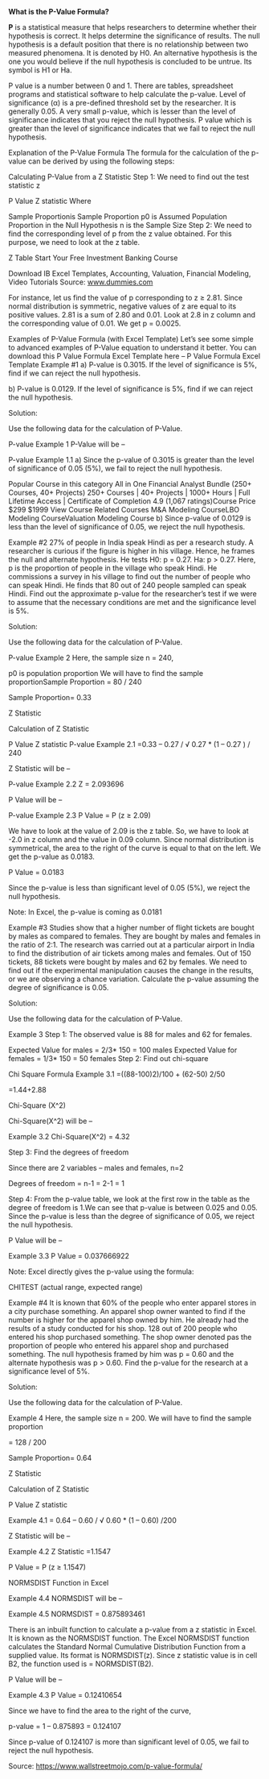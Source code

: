 **What is the P-Value Formula?**

**P** is a statistical measure that helps researchers to determine whether their hypothesis is correct. It helps determine the significance of results. The null hypothesis is a default position that there is no relationship between two measured phenomena. It is denoted by H0. An alternative hypothesis is the one you would believe if the null hypothesis is concluded to be untrue. Its symbol is H1 or Ha.

P value is a number between 0 and 1. There are tables, spreadsheet programs and statistical software to help calculate the p-value. Level of significance (α) is a pre-defined threshold set by the researcher. It is generally 0.05. A very small p-value, which is lesser than the level of significance indicates that you reject the null hypothesis. P value which is greater than the level of significance indicates that we fail to reject the null hypothesis.

 
Explanation of the P-Value Formula
The formula for the calculation of the p-value can be derived by using the following steps:

Calculating P-Value from a Z Statistic
Step 1: We need to find out the test statistic z

P Value Z statistic
Where

Sample Proportionis Sample Proportion
p0 is Assumed Population Proportion in the Null Hypothesis
n is the Sample Size
Step 2: We need to find the corresponding level of p from the z value obtained. For this purpose, we need to look at the z table.

Z Table
Start Your Free Investment Banking Course

Download IB Excel Templates, Accounting, Valuation, Financial Modeling, Video Tutorials
Source: www.dummies.com

For instance, let us find the value of p corresponding to z ≥ 2.81. Since normal distribution is symmetric, negative values of z are equal to its positive values. 2.81 is a sum of 2.80 and 0.01. Look at 2.8 in z column and the corresponding value of 0.01. We get p = 0.0025.

 
Examples of P-Value Formula (with Excel Template)
Let’s see some simple to advanced examples of P-Value equation to understand it better.
You can download this P Value Formula Excel Template here – P Value Formula Excel Template
Example #1
a) P-value is 0.3015. If the level of significance is 5%, find if we can reject the null hypothesis.

b) P-value is 0.0129. If the level of significance is 5%, find if we can reject the null hypothesis.


 
Solution:

Use the following data for the calculation of P-Value.

P-value Example 1
P-Value will be –

P-value Example 1.1
a) Since the p-value of 0.3015 is greater than the level of significance of 0.05 (5%), we fail to reject the null hypothesis.

 Popular Course in this category
All in One Financial Analyst Bundle (250+ Courses, 40+ Projects)
250+ Courses | 40+ Projects | 1000+ Hours | Full Lifetime Access | Certificate of Completion
4.9 (1,067 ratings)Course Price
$299 $1999
View Course
Related Courses
M&A Modeling CourseLBO Modeling CourseValuation Modeling Course
b) Since p-value of 0.0129 is less than the level of significance of 0.05, we reject the null hypothesis.

Example #2
27% of people in India speak Hindi as per a research study. A researcher is curious if the figure is higher in his village. Hence, he frames the null and alternate hypothesis. He tests H0: p = 0.27. Ha: p > 0.27. Here, p is the proportion of people in the village who speak Hindi. He commissions a survey in his village to find out the number of people who can speak Hindi. He finds that 80 out of 240 people sampled can speak Hindi. Find out the approximate p-value for the researcher’s test if we were to assume that the necessary conditions are met and the significance level is 5%.

Solution:

Use the following data for the calculation of P-Value.

P-value Example 2
Here, the sample size n = 240,

p0 is population proportion We will have to find the sample proportionSample Proportion
= 80 / 240

Sample Proportion= 0.33

Z Statistic

Calculation of Z Statistic

P Value Z statistic
P-value Example 2.1
=0.33 – 0.27 / √ 0.27 * (1 – 0.27 ) / 240

Z Statistic will be –

P-value Example 2.2
Z = 2.093696

P Value will be –

P-value Example 2.3
P Value = P (z ≥ 2.09)

We have to look at the value of 2.09 is the z table. So, we have to look at -2.0 in z column and the value in 0.09 column. Since normal distribution is symmetrical, the area to the right of the curve is equal to that on the left. We get the p-value as 0.0183.

P Value = 0.0183

Since the p-value is less than significant level of 0.05 (5%), we reject the null hypothesis.

Note: In Excel, the p-value is coming as 0.0181

Example #3
Studies show that a higher number of flight tickets are bought by males as compared to females. They are bought by males and females in the ratio of 2:1. The research was carried out at a particular airport in India to find the distribution of air tickets among males and females. Out of 150 tickets, 88 tickets were bought by males and 62 by females. We need to find out if the experimental manipulation causes the change in the results, or we are observing a chance variation. Calculate the p-value assuming the degree of significance is 0.05.

Solution:

Use the following data for the calculation of P-Value.

Example 3
Step 1: The observed value is 88 for males and 62 for females.

Expected Value for males = 2/3* 150 = 100 males
Expected Value for females = 1/3* 150 = 50 females
Step 2: Find out chi-square

Chi Square Formula
Example 3.1
=((88-100)2)/100 + (62-50) 2/50

=1.44+2.88

Chi-Square (X^2)

Chi-Square(X^2) will be –

 Example 3.2
Chi-Square(X^2) = 4.32


 
Step 3: Find the degrees of freedom

Since there are 2 variables – males and females, n=2

Degrees of freedom = n-1 = 2-1 = 1

Step 4: From the p-value table, we look at the first row in the table as the degree of freedom is 1.We can see that p-value is between 0.025 and 0.05. Since the p-value is less than the degree of significance of 0.05, we reject the null hypothesis.

P Value will be –

Example 3.3
P Value = 0.037666922

Note: Excel directly gives the p-value using the formula:

CHITEST (actual range, expected range)

Example #4
It is known that 60% of the people who enter apparel stores in a city purchase something. An apparel shop owner wanted to find if the number is higher for the apparel shop owned by him. He already had the results of a study conducted for his shop. 128 out of 200 people who entered his shop purchased something. The shop owner denoted pas the proportion of people who entered his apparel shop and purchased something. The null hypothesis framed by him was p = 0.60 and the alternate hypothesis was p > 0.60. Find the p-value for the research at a significance level of 5%.

Solution:

Use the following data for the calculation of P-Value.

Example 4
Here, the sample size n = 200. We will have to find the sample proportion

= 128 / 200

Sample Proportion= 0.64

Z Statistic

Calculation of Z Statistic

P Value Z statistic

 
 Example 4.1
= 0.64 – 0.60 / √ 0.60 * (1 – 0.60) /200

Z Statistic will be –

 Example 4.2
Z Statistic =1.1547

P Value = P (z ≥ 1.1547)

NORMSDIST Function in Excel

Example 4.4
NORMSDIST will be –

 Example 4.5
NORMSDIST = 0.875893461

There is an inbuilt function to calculate a p-value from a z statistic in Excel. It is known as the NORMSDIST function. The Excel NORMSDIST function calculates the Standard Normal Cumulative Distribution Function from a supplied value. Its format is NORMSDIST(z). Since z statistic value is in cell B2, the function used is = NORMSDIST(B2).

P Value will be –

 Example 4.3
P Value = 0.12410654

Since we have to find the area to the right of the curve,

p-value = 1 – 0.875893 = 0.124107

Since p-value of 0.124107 is more than significant level of 0.05, we fail to reject the null hypothesis.

Source: https://www.wallstreetmojo.com/p-value-formula/

